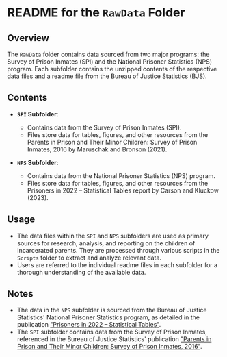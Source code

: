 # README for the `RawData` Folder

## Overview

The `RawData` folder contains data sourced from two major programs: the Survey of Prison Inmates (SPI) and the National Prisoner Statistics (NPS) program. Each subfolder contains the unzipped contents of the respective data files and a readme file from the Bureau of Justice Statistics (BJS).

## Contents

- **`SPI` Subfolder**:
  - Contains data from the Survey of Prison Inmates (SPI).
  - Files store data for tables, figures, and other resources from the Parents in Prison and Their Minor Children: Survey of Prison Inmates, 2016 by Maruschak and Bronson (2021).

- **`NPS` Subfolder**:
  - Contains data from the National Prisoner Statistics (NPS) program.
  - Files store data for tables, figures, and other resources from the Prisoners in 2022 – Statistical Tables report by Carson and Kluckow (2023).

## Usage

- The data files within the `SPI` and `NPS` subfolders are used as primary sources for research, analysis, and reporting on the children of incarcerated parents. They are processed through various scripts in the `Scripts` folder to extract and analyze relevant data.
- Users are referred to the individual readme files in each subfolder for a thorough understanding of the available data.

## Notes

- The data in the `NPS` subfolder is sourced from the Bureau of Justice Statistics' National Prisoner Statistics program, as detailed in the publication ["Prisoners in 2022 – Statistical Tables"](https://bjs.ojp.gov/library/publications/prisoners-2022-statistical-tables).
- The `SPI` subfolder contains data from the Survey of Prison Inmates, referenced in the Bureau of Justice Statistics' publication ["Parents in Prison and Their Minor Children: Survey of Prison Inmates, 2016"](https://bjs.ojp.gov/library/publications/parents-prison-and-their-minor-children-survey-prison-inmates-2016).


